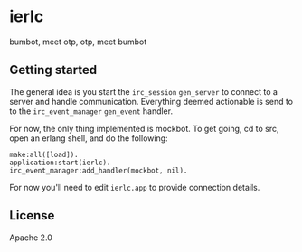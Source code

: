 # ierlc

bumbot, meet otp, otp, meet bumbot


## Getting started

The general idea is you start the `irc_session` `gen_server` to connect to a server and handle communication.  Everything deemed actionable is send to to the `irc_event_manager` `gen_event` handler.

For now, the only thing implemented is mockbot.  To get going, cd to src, open an erlang shell, and do the following:

    make:all([load]).
    application:start(ierlc).
    irc_event_manager:add_handler(mockbot, nil).

For now you'll need to edit `ierlc.app` to provide connection details.


## License

Apache 2.0
